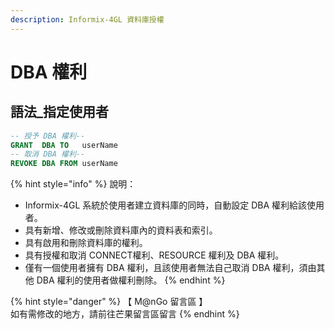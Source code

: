 ```yaml
---
description: Informix-4GL 資料庫授權
---
```


# DBA 權利

## 語法\_指定使用者

```sql
-- 授予 DBA 權利--
GRANT  DBA TO   userName
-- 取消 DBA 權利--
REVOKE DBA FROM userName
```

{% hint style="info" %}
說明：

* Informix-4GL 系統於使用者建立資料庫的同時，自動設定 DBA 權利給該使用者。
* 具有新增、修改或刪除資料庫內的資料表和索引。
* 具有啟用和刪除資料庫的權利。
* 具有授權和取消 CONNECT權利、RESOURCE 權利及 DBA 權利。
* 僅有一個使用者擁有 DBA 權利，且該使用者無法自己取消 DBA 權利，須由其他 DBA 權利的使用者做權利刪除。
{% endhint %}

{% hint style="danger" %}
【 M@nGo 留言區 】\
如有需修改的地方，請前往芒果留言區留言
{% endhint %}
